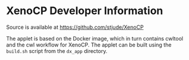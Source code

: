 # XenoCP Developer Information

Source is available at https://github.com/stjude/XenoCP

The applet is based on the Docker image, which in turn contains cwltool and the cwl
workflow for XenoCP. The applet can be built using the `build.sh` script from the
`dx_app` directory.
